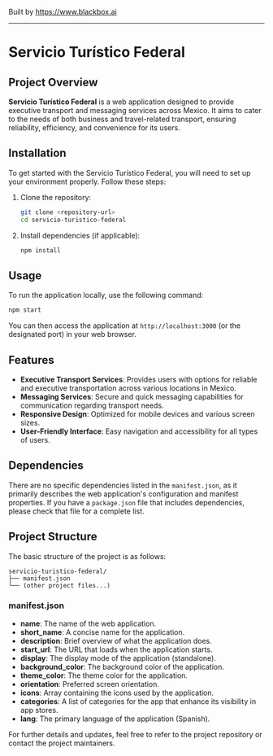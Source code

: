 
Built by https://www.blackbox.ai

---

# Servicio Turístico Federal

## Project Overview
**Servicio Turístico Federal** is a web application designed to provide executive transport and messaging services across Mexico. It aims to cater to the needs of both business and travel-related transport, ensuring reliability, efficiency, and convenience for its users.

## Installation
To get started with the Servicio Turístico Federal, you will need to set up your environment properly. Follow these steps:

1. Clone the repository:
    ```bash
    git clone <repository-url>
    cd servicio-turistico-federal
    ```

2. Install dependencies (if applicable):
    ```bash
    npm install
    ```

## Usage
To run the application locally, use the following command:

```bash
npm start
```

You can then access the application at `http://localhost:3000` (or the designated port) in your web browser.

## Features
- **Executive Transport Services**: Provides users with options for reliable and executive transportation across various locations in Mexico.
- **Messaging Services**: Secure and quick messaging capabilities for communication regarding transport needs.
- **Responsive Design**: Optimized for mobile devices and various screen sizes.
- **User-Friendly Interface**: Easy navigation and accessibility for all types of users.

## Dependencies
There are no specific dependencies listed in the `manifest.json`, as it primarily describes the web application's configuration and manifest properties. If you have a `package.json` file that includes dependencies, please check that file for a complete list.

## Project Structure
The basic structure of the project is as follows:

```
servicio-turistico-federal/
├── manifest.json
└── (other project files...)
```

### manifest.json
- **name**: The name of the web application.
- **short_name**: A concise name for the application.
- **description**: Brief overview of what the application does.
- **start_url**: The URL that loads when the application starts.
- **display**: The display mode of the application (standalone).
- **background_color**: The background color of the application.
- **theme_color**: The theme color for the application.
- **orientation**: Preferred screen orientation.
- **icons**: Array containing the icons used by the application.
- **categories**: A list of categories for the app that enhance its visibility in app stores.
- **lang**: The primary language of the application (Spanish).

For further details and updates, feel free to refer to the project repository or contact the project maintainers.